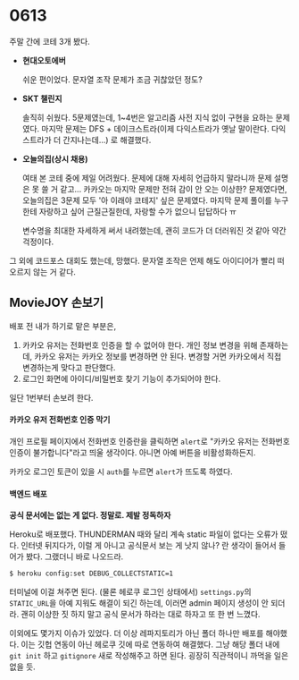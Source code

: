 # 0613

주말 간에 코테 3개 봤다.

- **현대오토에버**

  쉬운 편이었다. 문자열 조작 문제가 조금 귀찮았던 정도?

- **SKT 챌린지**

  솔직히 쉬웠다. 5문제였는데, 1~4번은 알고리즘 사전 지식 없이 구현을 요하는 문제였다. 마지막 문제는 DFS + 데이크스트라(이제 다익스트라가 옛날 말이란다. 다익스트라가 더 간지나는데...) 로 해결했다.

- **오늘의집(상시 채용)**

  여태 본 코테 중에 제일 어려웠다. 문제에 대해 자세히 언급하지 말라니까 문제 설명은 못 쓸 거 같고... 카카오는 마지막 문제만 전혀 감이 안 오는 이상한? 문제였다면, 오늘의집은 3문제 모두 '아 이래야 코테지' 싶은 문제였다. 마지막 문제 풀이를 누구한테 자랑하고 싶어 근질근질한데, 자랑할 수가 없으니 답답하다 ㅠ

  변수명을 최대한 자세하게 써서 내려했는데, 괜히 코드가 더 더러워진 것 같아 약간 걱정이다.

그 외에 코드포스 대회도 했는데, 망했다. 문자열 조작은 언제 해도 아이디어가 빨리 떠오르지 않는 거 같다.



## MovieJOY 손보기

배포 전 내가 하기로 맡은 부분은,

1. 카카오 유저는 전화번호 인증을 할 수 없어야 한다. 개인 정보 변경을 위해 존재하는데, 카카오 유저는 카카오 정보를 변경하면 안 된다. 변경할 거면 카카오에서 직접 변경하는게 맞다고 판단했다.
2. 로그인 화면에 아이디/비밀번호 찾기 기능이 추가되어야 한다.

일단 1번부터 손보려 한다.

#### 카카오 유저 전화번호 인증 막기

개인 프로필 페이지에서 전화번호 인증란을 클릭하면 `alert`로 "카카오 유저는 전화번호 인증이 불가합니다"라고 띄울 생각이다. 아니면 아예 버튼을 비활성화하든지.

카카오 로그인 토큰이 있을 시 `auth`를 누르면 `alert`가 뜨도록 하였다.

#### 백엔드 배포

**공식 문서에는 없는 게 없다. 정말로. 제발 정독하자**

Heroku로 배포했다. THUNDERMAN 때와 달리 계속 static 파일이 없다는 오류가 떴다. 인터넷 뒤지다가, 이럴 게 아니고 공식문서 보는 게 낫지 않나? 란 생각이 들어서 들어가 봤다. 그랬더니 바로 나오드라.

```bash
$ heroku config:set DEBUG_COLLECTSTATIC=1
```

터미널에 이걸 쳐주면 된다. (물론 헤로쿠 로그인 상태에서) `settings.py`의 `STATIC_URL`을 아예 지워도 해결이 되긴 하는데, 이러면 admin 페이지 생성이 안 되더라. 괜히 이상한 짓 하지 말고 공식 문서가 하라는 대로 하자고 또 한 번 느꼈다.

이외에도 몇가지 이슈가 있었다. 더 이상 레파지토리가 아닌 폴더 하나만 배포를 해야했다. 이는 깃헙 연동이 아닌 헤로쿠 깃에 따로 연동하여 해결했다. 그냥 해당 폴더 내에 `git init` 하고 `gitignore` 새로 작성해주고 하면 된다. 굉장히 직관적이니 까먹을 일은 없을 듯.